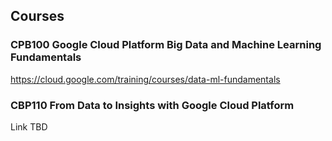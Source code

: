  ## Courses
 
 ### CPB100 Google Cloud Platform Big Data and Machine Learning Fundamentals
 https://cloud.google.com/training/courses/data-ml-fundamentals
 
 
 ### CBP110 From Data to Insights with Google Cloud Platform
Link TBD
